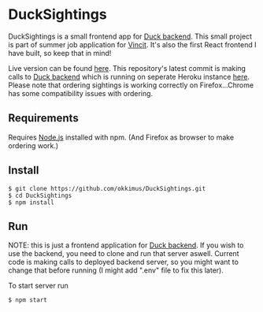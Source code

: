 # DuckSightings

DuckSightings is a small frontend app for [Duck backend](https://github.com/vincit/summer-2018). This small project is part of summer job application for [Vincit](https://www.vincit.fi/). It's also the first React frontend I have built, so keep that in mind!

Live version can be found [here](https://vincit-duck-sighting.herokuapp.com/). This repository's latest commit is making calls to [Duck backend](https://github.com/vincit/summer-2018) which is running on seperate Heroku instance [here](https://duck-server.herokuapp.com/). Please note that ordering sightings is working correctly on Firefox...Chrome has some compatibility issues with ordering.

## Requirements

Requires [Node.js](https://nodejs.org/) installed with npm. (And Firefox as browser to make ordering work.)

## Install

```
$ git clone https://github.com/okkimus/DuckSightings.git
$ cd DuckSightings
$ npm install
```

## Run

NOTE: this is just a frontend application for [Duck backend](https://github.com/vincit/summer-2018). If you wish to use the backend, you need to clone and run that server aswell. Current code is making calls to deployed backend server, so you might want to change that before running (I might add ".env" file to fix this later).

To start server run

```
$ npm start
```
